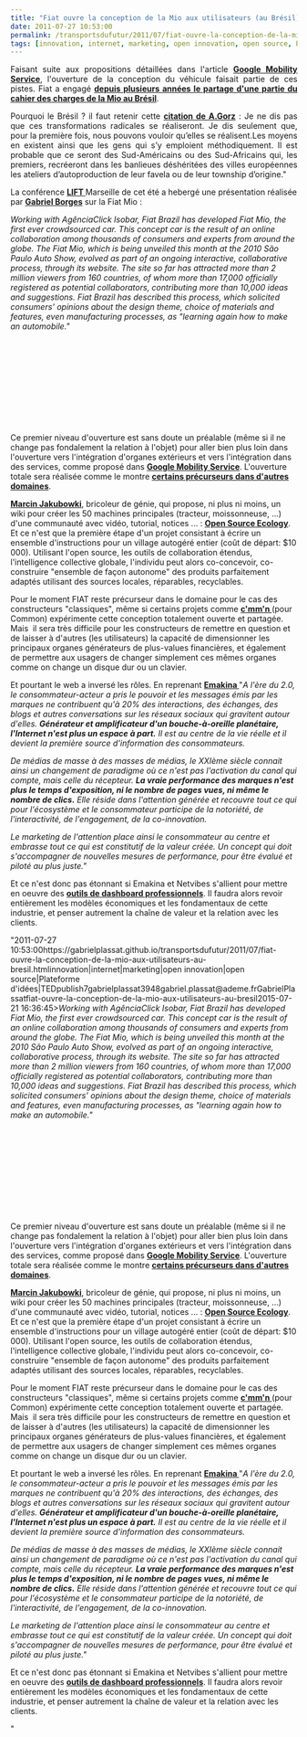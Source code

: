 ```yaml
---
title: "Fiat ouvre la conception de la Mio aux utilisateurs (au Brésil)"
date: 2011-07-27 10:53:00
permalink: /transportsdufutur/2011/07/fiat-ouvre-la-conception-de-la-mio-aux-utilisateurs-au-bresil.html
tags: [innovation, internet, marketing, open innovation, open source, Plateforme d'idées, TED]
---
```


<p style="text-align: justify;">Faisant suite aux propositions détaillées dans l'article <strong><a href="https://gabrielplassat.github.io/transportsdufutur/2011/07/google-mobility-service-et-si-nous-le-faisions-sans-attendre-.html" target="_blank">Google Mobility Service</a></strong>, l'ouverture de la conception du véhicule faisait partie de ces pistes. Fiat a engagé <strong><a href="https://gabrielplassat.github.io/transportsdufutur/2009/11/open-source-mobilites-quels-avantages-quelles-consequences.html" target="_blank">depuis plusieurs années le partage d'une partie du cahier des charges de la Mio au Brésil</a></strong>.</p> <p style="text-align: justify;">Pourquoi le Brésil ? il faut retenir cette <strong><a href="http://www.framablog.org/index.php/post/2009/03/09/andre-gorz-sortie-du-capitalisme-et-logiciel-libre" target="_blank">citation de A.Gorz</a></strong> : Je ne dis pas que ces transformations radicales se réaliseront. Je dis seulement que, pour la première fois, nous pouvons vouloir qu’elles se réalisent.Les moyens en existent ainsi que les gens qui s’y emploient méthodiquement. Il est probable que ce seront des Sud-Américains ou des Sud-Africains qui, les premiers, recréeront dans les banlieues déshéritées des villes européennes les ateliers d’autoproduction de leur favela ou de leur township d’origine."</p> <p style=""text-align: justify>La conférence <strong><a href=""http://liftconference.com/"" target=""_blank"">LIFT </a></strong>Marseille de cet été a hebergé une présentation réalisée par <strong><a href=""http://liftconference.com/person/gborges"" target=""_blank"">Gabriel Borges</a></strong> sur la Fiat Mio :</p>   <!--more-->   <p style=""text-align: justify padding-left: 30px><em>Working with AgênciaClick Isobar, Fiat Brazil has developed Fiat Mio, the first ever crowdsourced car. This concept car is the result of an online collaboration among thousands of consumers and experts from around the globe. The Fiat Mio, which is being unveiled this month at the 2010 São Paulo Auto Show, evolved as part of an ongoing interactive, collaborative process, through its website. The site so far has attracted more than 2 million viewers from 160 countries, of whom more than 17,000 officially registered as potential collaborators, contributing more than 10,000 ideas and suggestions. Fiat Brazil has described this process, which solicited consumers' opinions about the design theme, choice of materials and features, even manufacturing processes, as "learning again how to make an automobile."</em></p> <p><iframe frameborder=""0"" height=""349"" src=""http://www.youtube.com/embed/30MvxOoT2eM"" width=""560""></iframe></p> <p style=""text-align: justify>Ce premier niveau d'ouverture est sans doute un préalable (même si il ne change pas fondalement la relation à l'objet) pour aller bien plus loin dans l'ouverture vers l'intégration d'organes extérieurs et vers l'intégration dans des services, comme proposé dans <strong><a href="https://gabrielplassat.github.io/transportsdufutur/2011/07/google-mobility-service-et-si-nous-le-faisions-sans-attendre-.html"" target=""_blank"">Google Mobility Service</a></strong>. L'ouverture totale sera réalisée comme le montre <strong><a href="https://gabrielplassat.github.io/transportsdufutur/2011/05/ultra-low-cost-open-source-la-voie-.html"" target=""_self"">certains précurseurs dans d'autres domaines</a></strong>.</p> <p style=""text-align: justify><strong><a href=""http://www.ted.com/talks/marcin_jakubowski.html"" target=""_blank"">Marcin Jakubowki</a></strong>, bricoleur de génie, qui propose, ni plus ni moins, un wiki pour créer les 50 machines principales (tracteur, moissonneuse, ...) d'une communauté avec vidéo, tutorial, notices ... : <strong><a href=""http://openfarmtech.org/wiki/Main_Page"" target=""_blank"">Open Source Ecology</a></strong>. Et ce n'est que la première étape d'un projet consistant à écrire un ensemble d'instructions pour un village autogéré entier (coût de départ: $10 000). Utilisant l'open source, les outils de collaboration étendus, l'intelligence collective globale, l'individu peut alors co-concevoir, co-construire "ensemble de façon autonome" des produits parfaitement adaptés utilisant des sources locales, réparables, recyclables.</p> <p style=""text-align: justify>Pour le moment FIAT reste précurseur dans le domaine pour le cas des constructeurs "classiques", même si certains projets comme <strong><a href=""http://www.cmmn.org/en/what-is-cmmn.html"" target=""_blank"">c'mm'n </a></strong>(pour Common) expérimente cette conception totalement ouverte et partagée. Mais  il sera très difficile pour les constructeurs de remettre en question et de laisser à d'autres (les utilisateurs) la capacité de dimensionner les principaux organes générateurs de plus-values financières, et également de permettre aux usagers de changer simplement ces mêmes organes comme on change un disque dur ou un clavier.</p> <p style=""text-align: justify>Et pourtant le web a inversé les rôles. En reprenant <strong><a href=""http://www.emakina.fr/whitepaper.cfm"" target=""_blank"">Emakina </a></strong>"<em>A l'ère du 2.0, le consommateur-acteur a pris le pouvoir et les messages émis par les marques ne contribuent qu'à 20% des interactions, des échanges, des blogs et autres conversations sur les réseaux sociaux qui gravitent autour d'elles. <strong>Générateur et amplificateur d'un bouche-à-oreille planétaire, l'Internet n'est plus un espace à part.</strong> Il est au centre de la vie réelle et il devient la première source d'information des consommateurs.</em></p> <p style=""text-align: justify><em>De médias de masse à des masses de médias, le XXIème siècle connait ainsi un changement de paradigme où ce n'est pas l'activation du canal qui compte, mais celle du récepteur. <strong>La vraie performance des marques n'est plus le temps d'exposition, ni le nombre de pages vues, ni même le nombre de clics.</strong> Elle réside dans l'attention générée et recouvre tout ce qui pour l'écosystème et le consommateur participe de la notoriété, de l'interactivité, de l'engagement, de la co-innovation.</em></p> <p style=""text-align: justify><em>Le marketing de l'attention place ainsi le consommateur au centre et embrasse tout ce qui est constitutif de la valeur créée. Un concept qui doit s'accompagner de nouvelles mesures de performance, pour être évalué et piloté au plus juste." </em></p> <p style=""text-align: justify>Et ce n'est donc pas étonnant si Emakina et Netvibes s'allient pour mettre en oeuvre des <strong><a href=""http://blog.emakina.com/2011/06/30/emakina-et-netvibes-s%e2%80%99allient-dans-le-dashboarding-business/"" target=""_blank"">outils de dashboard professionnels</a></strong>. Il faudra alors revoir entièrement les modèles économiques et les fondamentaux de cette industrie, et penser autrement la chaîne de valeur et la relation avec les clients.</p>"2011-07-27 10:53:00https://gabrielplassat.github.io/transportsdufutur/2011/07/fiat-ouvre-la-conception-de-la-mio-aux-utilisateurs-au-bresil.htmlinnovation|internet|marketing|open innovation|open source|Plateforme d'idées|TEDpublish7gabrielplassat3948gabriel.plassat@ademe.frGabrielPlassatfiat-ouvre-la-conception-de-la-mio-aux-utilisateurs-au-bresil2015-07-21 16:36:45><em>Working with AgênciaClick Isobar, Fiat Brazil has developed Fiat Mio, the first ever crowdsourced car. This concept car is the result of an online collaboration among thousands of consumers and experts from around the globe. The Fiat Mio, which is being unveiled this month at the 2010 São Paulo Auto Show, evolved as part of an ongoing interactive, collaborative process, through its website. The site so far has attracted more than 2 million viewers from 160 countries, of whom more than 17,000 officially registered as potential collaborators, contributing more than 10,000 ideas and suggestions. Fiat Brazil has described this process, which solicited consumers' opinions about the design theme, choice of materials and features, even manufacturing processes, as "learning again how to make an automobile."</em></p> <p><iframe frameborder=""0"" height=""349"" src=""http://www.youtube.com/embed/30MvxOoT2eM"" width=""560""></iframe></p> <p style=""text-align: justify>Ce premier niveau d'ouverture est sans doute un préalable (même si il ne change pas fondalement la relation à l'objet) pour aller bien plus loin dans l'ouverture vers l'intégration d'organes extérieurs et vers l'intégration dans des services, comme proposé dans <strong><a href="https://gabrielplassat.github.io/transportsdufutur/2011/07/google-mobility-service-et-si-nous-le-faisions-sans-attendre-.html"" target=""_blank"">Google Mobility Service</a></strong>. L'ouverture totale sera réalisée comme le montre <strong><a href="https://gabrielplassat.github.io/transportsdufutur/2011/05/ultra-low-cost-open-source-la-voie-.html"" target=""_self"">certains précurseurs dans d'autres domaines</a></strong>.</p> <p style=""text-align: justify><strong><a href=""http://www.ted.com/talks/marcin_jakubowski.html"" target=""_blank"">Marcin Jakubowki</a></strong>, bricoleur de génie, qui propose, ni plus ni moins, un wiki pour créer les 50 machines principales (tracteur, moissonneuse, ...) d'une communauté avec vidéo, tutorial, notices ... : <strong><a href=""http://openfarmtech.org/wiki/Main_Page"" target=""_blank"">Open Source Ecology</a></strong>. Et ce n'est que la première étape d'un projet consistant à écrire un ensemble d'instructions pour un village autogéré entier (coût de départ: $10 000). Utilisant l'open source, les outils de collaboration étendus, l'intelligence collective globale, l'individu peut alors co-concevoir, co-construire "ensemble de façon autonome" des produits parfaitement adaptés utilisant des sources locales, réparables, recyclables.</p> <p style=""text-align: justify>Pour le moment FIAT reste précurseur dans le domaine pour le cas des constructeurs "classiques", même si certains projets comme <strong><a href=""http://www.cmmn.org/en/what-is-cmmn.html"" target=""_blank"">c'mm'n </a></strong>(pour Common) expérimente cette conception totalement ouverte et partagée. Mais  il sera très difficile pour les constructeurs de remettre en question et de laisser à d'autres (les utilisateurs) la capacité de dimensionner les principaux organes générateurs de plus-values financières, et également de permettre aux usagers de changer simplement ces mêmes organes comme on change un disque dur ou un clavier.</p> <p style=""text-align: justify>Et pourtant le web a inversé les rôles. En reprenant <strong><a href=""http://www.emakina.fr/whitepaper.cfm"" target=""_blank"">Emakina </a></strong>"<em>A l'ère du 2.0, le consommateur-acteur a pris le pouvoir et les messages émis par les marques ne contribuent qu'à 20% des interactions, des échanges, des blogs et autres conversations sur les réseaux sociaux qui gravitent autour d'elles. <strong>Générateur et amplificateur d'un bouche-à-oreille planétaire, l'Internet n'est plus un espace à part.</strong> Il est au centre de la vie réelle et il devient la première source d'information des consommateurs.</em></p> <p style=""text-align: justify><em>De médias de masse à des masses de médias, le XXIème siècle connait ainsi un changement de paradigme où ce n'est pas l'activation du canal qui compte, mais celle du récepteur. <strong>La vraie performance des marques n'est plus le temps d'exposition, ni le nombre de pages vues, ni même le nombre de clics.</strong> Elle réside dans l'attention générée et recouvre tout ce qui pour l'écosystème et le consommateur participe de la notoriété, de l'interactivité, de l'engagement, de la co-innovation.</em></p> <p style=""text-align: justify><em>Le marketing de l'attention place ainsi le consommateur au centre et embrasse tout ce qui est constitutif de la valeur créée. Un concept qui doit s'accompagner de nouvelles mesures de performance, pour être évalué et piloté au plus juste." </em></p> <p style=""text-align: justify>Et ce n'est donc pas étonnant si Emakina et Netvibes s'allient pour mettre en oeuvre des <strong><a href=""http://blog.emakina.com/2011/06/30/emakina-et-netvibes-s%e2%80%99allient-dans-le-dashboarding-business/"" target=""_blank"">outils de dashboard professionnels</a></strong>. Il faudra alors revoir entièrement les modèles économiques et les fondamentaux de cette industrie, et penser autrement la chaîne de valeur et la relation avec les clients.</p>"
